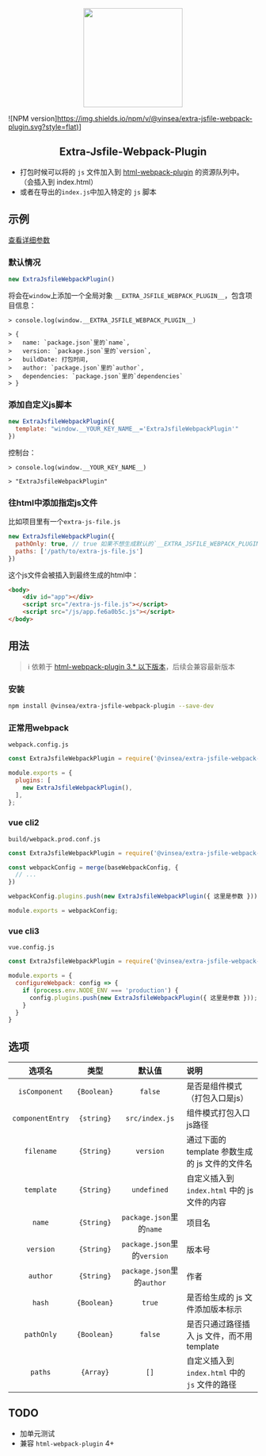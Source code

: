<div align="center">
  <a href="https://github.com/webpack/webpack">
    <img width="200" height="200" src="https://webpack.js.org/assets/icon-square-big.svg">
  </a>
</div>

![NPM version][https://img.shields.io/npm/v/@vinsea/extra-jsfile-webpack-plugin.svg?style=flat)](https://npmjs.org/package/@vinsea/extra-jsfile-webpack-plugin)]

<h2 align="center">Extra-Jsfile-Webpack-Plugin</h2>

- 打包时候可以将的 `js` 文件加入到 [html-webpack-plugin](https://www.npmjs.com/package/html-webpack-plugin/v/3.2.0) 的资源队列中。 （会插入到 index.html）
- 或者在导出的`index.js`中加入特定的 `js` 脚本

## 示例
[查看详细参数](#选项)

### 默认情况
```js
new ExtraJsfileWebpackPlugin()
```
将会在`window`上添加一个全局对象 `__EXTRA_JSFILE_WEBPACK_PLUGIN__`，包含项目信息：
```
> console.log(window.__EXTRA_JSFILE_WEBPACK_PLUGIN__)

> {
>   name: `package.json`里的`name`,
>   version: `package.json`里的`version`,
>   buildDate: 打包时间,
>   author: `package.json`里的`author`,
>   dependencies: `package.json`里的`dependencies`
> }
```

### 添加自定义js脚本
```js
new ExtraJsfileWebpackPlugin({
  template: "window.__YOUR_KEY_NAME__='ExtraJsfileWebpackPlugin'"
})
```
控制台：
```
> console.log(window.__YOUR_KEY_NAME__)

> "ExtraJsfileWebpackPlugin"
```

### 往html中添加指定js文件
比如项目里有一个`extra-js-file.js`
```js
new ExtraJsfileWebpackPlugin({ 
  pathOnly: true, // true 如果不想生成默认的`__EXTRA_JSFILE_WEBPACK_PLUGIN__`对象
  paths: ['/path/to/extra-js-file.js']
})
```
这个js文件会被插入到最终生成的html中：
```html
<body>
    <div id="app"></div>
    <script src="/extra-js-file.js"></script>
    <script src="/js/app.fe6a0b5c.js"></script>
</body>
```

## 用法

> ℹ️ 依赖于 [html-webpack-plugin 3.* 以下版本](https://www.npmjs.com/package/html-webpack-plugin/v/3.2.0)，后续会兼容最新版本

### 安装

```bash
npm install @vinsea/extra-jsfile-webpack-plugin --save-dev
```

### 正常用webpack
`webpack.config.js`
```js
const ExtraJsfileWebpackPlugin = require('@vinsea/extra-jsfile-webpack-plugin');

module.exports = {
  plugins: [
    new ExtraJsfileWebpackPlugin(),
  ],
};
```

### vue cli2
`build/webpack.prod.conf.js`
```javascript
const ExtraJsfileWebpackPlugin = require('@vinsea/extra-jsfile-webpack-plugin');

const webpackConfig = merge(baseWebpackConfig, {
  // ...
})

webpackConfig.plugins.push(new ExtraJsfileWebpackPlugin({ 这里是参数 }));

module.exports = webpackConfig;
```

### vue cli3
`vue.config.js`
```javascript
const ExtraJsfileWebpackPlugin = require('@vinsea/extra-jsfile-webpack-plugin');

module.exports = {
  configureWebpack: config => {
    if (process.env.NODE_ENV === 'production') {
      config.plugins.push(new ExtraJsfileWebpackPlugin({ 这里是参数 }));
    }
  }
}
```

## 选项

|      选项名       |       类型      |            默认值         |            说明           |
| :--------------: | :------------: | :----------------------: | :------------------------ |
| `isComponent`    |  `{Boolean}`   |   `false`                | 是否是组件模式（打包入口是js） |
| `componentEntry` |  `{string}`    |   `src/index.js`         | 组件模式打包入口js路径        |
| `filename`       |  `{String}`    |   `version`              | 通过下面的 template 参数生成的 js 文件的文件名 |
| `template`       |  `{String}`    |   `undefined`            | 自定义插入到 `index.html` 中的 js 文件的内容 |
| `name`           |  `{String}`    |`package.json`里的`name`   | 项目名 |
| `version`        |  `{String}`    |`package.json`里的`version`| 版本号 |
| `author`         |  `{String}`    |`package.json`里的`author` | 作者 |
| `hash`           |  `{Boolean}`   |   `true`                 | 是否给生成的 js 文件添加版本标示 |
| `pathOnly`       |  `{Boolean}`   |   `false`                | 是否只通过路径插入 js 文件，而不用 template |
| `paths`          |  `{Array}`     |   `[]`                   | 自定义插入到 `index.html` 中的 `js` 文件的路径 |

## TODO
- 加单元测试
- 兼容 `html-webpack-plugin` 4+